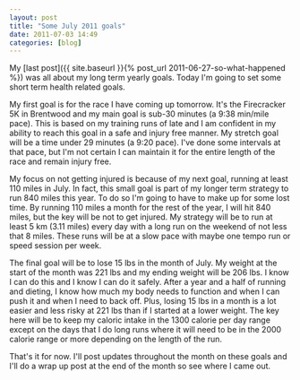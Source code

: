 ```yaml
---
layout: post
title: "Some July 2011 goals"
date: 2011-07-03 14:49
categories: [blog]
---
```

My [last post]({{ site.baseurl }}{% post_url 2011-06-27-so-what-happened %}) was all about my long term yearly goals. Today I'm going to set some short term health related goals.

My first goal is for the race I have coming up tomorrow.  It's the Firecracker 5K in Brentwood and my main goal is sub-30 minutes (a 9:38 min/mile pace). This is based on my training runs of late and I am confident in my ability to reach this goal in a safe and injury free manner.  My stretch goal will be a time under 29 minutes (a 9:20 pace).  I've done some intervals at that pace, but I'm not certain I can maintain it for the entire length of the race and remain injury free.

My focus on not getting injured is because of my next goal, running at least 110 miles in July.  In fact, this small goal is part of my longer term strategy to run 840 miles this year.  To do so I'm going to have to make up for some lost time.  By running 110 miles a month for the rest of the year, I will hit 840 miles, but the key will be not to get injured.  My strategy will be to run at least 5 km (3.11 miles) every day with a long run on the weekend of not less that 8 miles.  These runs will be at a slow pace with maybe one tempo run or speed session per week.

The final goal will be to lose 15 lbs in the month of July.  My weight at the start of the month was 221 lbs and my ending weight will be 206 lbs.  I know I can do this and I know I can do it safely.  After a year and a half of running and dieting, I know how much my body needs to function and when I can push it and when I need to back off.  Plus, losing 15 lbs in a month is a lot easier and less risky at 221 lbs than if I started at a lower weight.  The key here will be to keep my caloric intake in the 1300 calorie per day range except on the days that I do long runs where it will need to be in the 2000 calorie range or more depending on the length of the run.

That's it for now.  I'll post updates throughout the month on these goals and I'll do a wrap up post at the end of the month so see where I came out.
